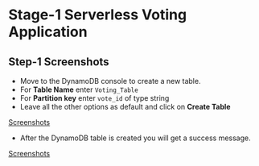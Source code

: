 # Stage-1 Serverless Voting Application

## Step-1 Screenshots

- Move to the DynamoDB console to create a new table.
- For **Table Name** enter `Voting_Table`
- For **Partition key** enter `vote_id` of type string
- Leave all the other options as default and click on **Create Table**

[Screenshots](./02_LABINSTRUCTIONS/Stage1_Step1.1.png)

- After the DynamoDB table is created you will get a success message.

[Screenshots](./02_LABINSTRUCTIONS/Stage1_Step1.2.png)